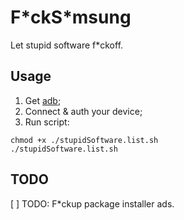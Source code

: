 # F\*ckS\*msung

Let stupid software f*ckoff.

## Usage

1. Get [adb](https://developer.android.com/studio/command-line/adb);
2. Connect & auth your device;
3. Run script:

```shell
chmod +x ./stupidSoftware.list.sh
./stupidSoftware.list.sh
```

## TODO

[ ] TODO: F*ckup package installer ads.
